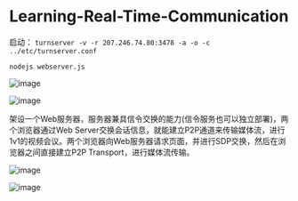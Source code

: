 # Learning-Real-Time-Communication
启动：
```turnserver -v -r 207.246.74.80:3478 -a -o -c ../etc/turnserver.conf```

```nodejs webserver.js```

![image](https://user-images.githubusercontent.com/53896111/124566867-05381200-de76-11eb-922e-770bb3bcdaf2.png)


![image](https://user-images.githubusercontent.com/53896111/122022772-8103e900-cdf9-11eb-80e1-719c899eaf3e.png)

架设一个Web服务器，服务器兼具信令交换的能力(信令服务也可以独立部署)，两个浏览器通过Web Server交换会话信息，就能建立P2P通道来传输媒体流，进行1v1的视频会议。两个浏览器向Web服务器请求页面，并进行SDP交换，然后在浏览器之间直接建立P2P Transport，进行媒体流传输。

![image](https://user-images.githubusercontent.com/53896111/122023104-cc1dfc00-cdf9-11eb-82a0-3ec3061a4a60.png)

![image](https://user-images.githubusercontent.com/53896111/122023123-d213dd00-cdf9-11eb-97f7-290545dea470.png)

